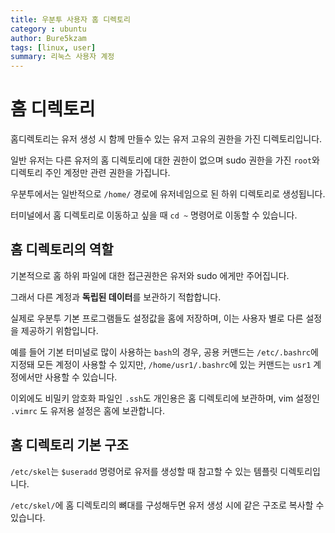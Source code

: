 ```yaml
---
title: 우분투 사용자 홈 디렉토리
category : ubuntu
author: Bure5kzam
tags: [linux, user]
summary: 리눅스 사용자 계정 
---
```



# 홈 디렉토리

홈디렉토리는 유저 생성 시 함께 만들수 있는 유저 고유의 권한을 가진 디렉토리입니다.

일반 유저는 다른 유저의 홈 디렉토리에 대한 권한이 없으며 sudo 권한을 가진 `root`와 디렉토리 주인 계정만 관련 권한을 가집니다.

우분투에서는 일반적으로 `/home/` 경로에 유저네임으로 된 하위 디렉토리로 생성됩니다.

터미널에서 홈 디렉토리로 이동하고 싶을 때 `cd ~` 명령어로 이동할 수 있습니다.

## 홈 디렉토리의 역할

기본적으로 홈 하위 파일에 대한 접근권한은 유저와 sudo 에게만 주어집니다.

그래서 다른 계정과 **독립된 데이터**를 보관하기 적합합니다.

실제로 우분투 기본 프로그램들도 설정값을 홈에 저장하며, 이는 사용자 별로 다른 설정을 제공하기 위함입니다.

예를 들어 기본 터미널로 많이 사용하는 `bash`의 경우, 공용 커맨드는 `/etc/.bashrc`에 지정돼 모든 계정이 사용할 수 있지만, `/home/usr1/.bashrc`에 있는 커맨드는 `usr1` 계정에서만 사용할 수 있습니다.

이외에도 비밀키 암호화 파일인 `.ssh`도 개인용은 홈 디렉토리에 보관하며, vim 설정인 `.vimrc` 도 유저용 설정은 홈에 보관합니다.

## 홈 디렉토리 기본 구조 

`/etc/skel`는 `$useradd` 명령어로 유저를 생성할 때 참고할 수 있는 템플릿 디렉토리입니다.

`/etc/skel/`에 홈 디렉토리의 뼈대를 구성해두면 유저 생성 시에 같은 구조로 복사할 수 있습니다.
